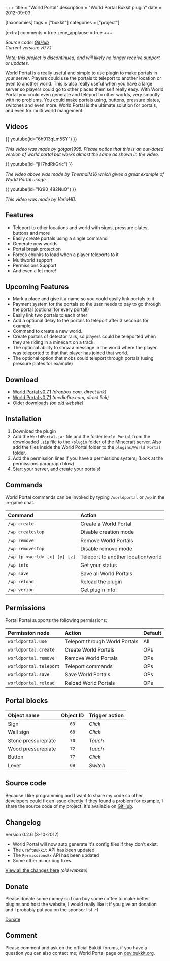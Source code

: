 +++
title = "World Portal"
description = "World Portal Bukkit plugin"
date = 2012-09-03

[taxonomies]
tags = ["bukkit"]
categories = ["project"]

[extra]
comments = true
zenn_applause = true
+++

_Source code: [GitHub][github]_  
_Current version: v0.7.1_

_Note: this project is discontinued, and will likely no longer receive support
or updates._

World Portal is a really useful and simple to use plugin to make portals in your
server. Players could use the portals to teleport to another location or even to
another world. This is also really useful when you have a large server so
players could go to other places them self really easy. With World Portal you
could even generate and teleport to other worlds, very smootly with no problems.
You could make portals using, buttons, pressure plates, switches and even more.
World Portal is the ultimate solution for portals, and even for multi world
mangement.

## Videos
{{ youtube(id="6h913qLm5SY") }}

_This video was made by gotgot1995. Please notice that this is an out-dated
version of world portal but works almost the same as shown in the video._

{{ youtube(id="jH7hdRkGric") }}

_The video above was made by ThermalM16 which gives a great example of World Portal usage._

{{ youtube(id="Kr90_482NuQ") }}

_This video was made by VerioHD._

## Features
- Teleport to other locations and world with signs, pressure plates, buttons
  and more
- Easily create portals using a single command
- Generate new worlds
- Portal break protection
- Forces chunks to load when a player teleports to it
- Multiworld support
- Permissions Support
- And even a lot more!

## Upcoming Features
- Mark a place and give it a name so you could easily link portals to it.
- Payment system for the portals so the user needs to pay to go through the
  portal (optional for every portal!)
- Easily link two portals to each other
- Add a optional delay to the portals to teleport after 3 seconds for example.
- Command to create a new world.
- Create portals of detector rails, so players could be teleported when they are
  riding in a minecart on a track.
- The optional ability to show a message in the world where the player was
  teleported to that that player has joined that world.
- The optional option that mobs could teleport through portals (using pressure
  plates for example)

## Download
- [World Portal v0.7.1][download-dropbox] _(dropbox.com, direct link)_
- [World Portal v0.7.1][download-mediafire] _(mediafire.com, direct link)_
- [Older downloads][download-older] _(on old website)_

## Installation
1. Download the plugin
2. Add the `WorldPortal.jar` file and the folder `World Portal` from the
   downloaded `.zip` file to the `/plugin` folder of the Minecraft server.
   Also add the files inside the World Portal folder to the
   `plugins/World Portal` folder.
3. Add the permission lines if you have a permissions system;
   (Look at the permissions paragraph blow)
4. Start your server, and create your portals!

## Commands
World Portal commands can be invoked by typing `/worldportal` or `/wp` in the
in-game chat.

| Command                      | Action                                          |
| :--------------------------- | :---------------------------------------------- |
| `/wp create`                 | Create a World Portal                           |
| `/wp createstop`             | Disable creation mode                           |
| `/wp remove`                 | Remove World Portals                            |
| `/wp removestop`             | Disable remove mode                             |
| `/wp tp <world> [x] [y] [z]` | Teleport to another location/world              |
| `/wp info`                   | Get your status                                 |
| `/wp save`                   | Save all World Portals                          |
| `/wp reload`                 | Reload the plugin                               |
| `/wp verion`                 | Get plugin info                                 |

## Permissions
Portal Portal supports the following permissions:

| Permission node        | Action                         | Default |
| :--------------------- | :----------------------------- | :------ |
| `worldportal.use`      | Teleport through World Portals | All     |
| `worldportal.create`   | Create World Portals           | OPs    |
| `worldportal.remove`   | Remove World Portals           | OPs    |
| `worldportal.teleport` | Teleport commands              | OPs    |
| `worldportal.save`     | Save World Portals             | OPs    |
| `worldportal.reload`   | Reload World Portals           | OPs    |

## Portal blocks
| Object name         | Object ID | Trigger action |
| :------------------ | :-------: | :------------- |
| Sign                | `63`      | _Click_        |
| Wall sign           | `68`      | _Click_        |
| Stone pressureplate | `70`      | _Touch_        |
| Wood pressureplate  | `72`      | _Touch_        |
| Button              | `77`      | _Click_        |
| Lever               | `69`      | _Switch_       |

## Source code
Because I like programming and I want to share my code so other developers could
fix an issue directly if they found a problem for example, I share the source
code of my project. It's available on [GitHub][github].

## Changelog
Version 0.2.6 (3-10-2012)
- World Portal will now auto generate it's config files if they don't exist.
- The `CraftBukkit` API has been updated
- The `PermissionsEx` API has been updated
- Some other minor bug fixes.

[View all the changes here][changelog] _(old website)_

## Donate
Please donate some money so I can buy some coffee to make better plugins and
host the website, I would really like it if you give an donation and I probably
put you on the sponsor list :-)

[Donate][donate]

## Comment
Please comment and ask on the official Bukkit forums, if you have a question
you can also contact me; World Portal page on [dev.bukkit.org][dev.bukkit.org].


[github]: https://github.com/timvisee/world-portal
[download-dropbox]: https://old.timvisee.com/download/69
[download-mediafire]: https://old.timvisee.com/download/70
[download-older]: https://old.timvisee.com/projects/bukkit/world-portal/downloads
[changelog]: https://old.timvisee.com/projects/bukkit/world-portal/changelog
[donate]: @/donate.md
[dev.bukkit.org]: https://dev.bukkit.org/server-mods/world-portal/
